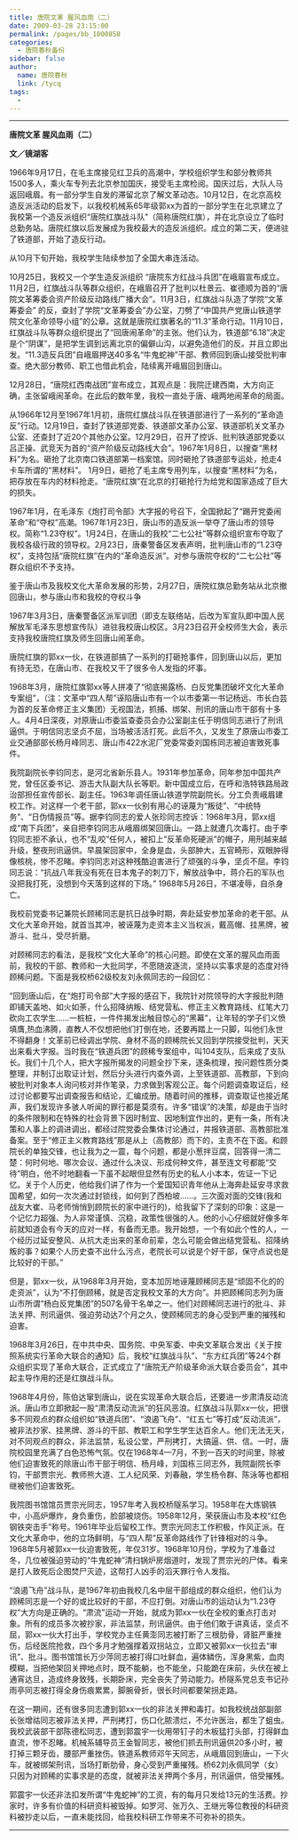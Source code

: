 ```yaml
---
title: 唐院文革 腥风血雨（二）
date: 2009-03-28 23:15:00
permalink: /pages/bb_1000858
categories: 
  - 唐院春秋备份
sidebar: false
author: 
  name: 唐院春秋
  link: /tycq
tags: 
  - 
---
```


* * *

  

**唐院文革 腥风血雨（二）**

**文／镜湖客**

1966年9月17日，在毛主席接见红卫兵的高潮中，学校组织学生和部分教师共1500多人，乘火车专列去北京参加国庆，接受毛主席检阅。国庆过后，大队人马返回峨眉。有一部分学生自发的滞留北京了解文革动态。10月12日，在北京高校造反派活动的启发下，以我校机械系65年级郭xx为首的一部分学生在北京建立了我校第一个造反派组织“唐院红旗战斗队”（简称唐院红旗），并在北京设立了临时总勤务站。唐院红旗以后发展成为我校最大的造反派组织。成立的第二天，便进驻了铁道部，开始了造反行动。

从10月下旬开始，我校学生陆续参加了全国大串连活动。

10月25日，我校又一个学生造反派组织
“唐院东方红战斗兵团”在峨眉宣布成立。11月2日，红旗战斗队等群众组织，在峨眉召开了批判以杜景云、崔德顺为首的“唐院文革筹委会资产阶级反动路线广播大会”。11月3日，红旗战斗队造了学院“文革筹委会”
的反，查封了学院“文革筹委会”办公室，刀劈了“中国共产党唐山铁道学院文化革命领导小组”的公章。这就是唐院红旗著名的“11.3”革命行动。11月10日，红旗战斗队等群众组织提出了“回唐闹革命”的主张。他们认为，铁道部“6.18”决定是个“阴谋”，是把学生调到远离北京的偏僻山沟，以避免造他们的反。并且立即出发。“11.3造反兵团”自峨眉押送40多名“牛鬼蛇神”干部、教师回到唐山接受批判审查。绝大部分教师、职工也借此机会，陆续离开峨眉回到唐山。

12月28日，“唐院红西南战团”宣布成立，其观点是：我院迁建西南，大方向正确，主张留峨闹革命。在此后的数年里，我校一直处于唐、峨两地闹革命的局面。

从1966年12月至1967年1月初，唐院红旗战斗队在铁道部进行了一系列的“革命造反”行动。12月19日，查封了铁道部党委、铁道部文革办公室、铁道部机关文革办公室、还查封了近20个其他办公室。12月29日，召开了控诉、批判铁道部党委以吕正操、武竞天为首的“资产阶级反动路线大会”。1967年1月8日，以搜查“黑材料”为名。砸抢了北京南口铁道部第一档案馆。同时砸抢了铁道部专运处，抢走4卡车所谓的“黑材料”。
1月9日，砸抢了毛主席专用列车，以搜查“黑材料”为名，把存放在车内的材料抢走。“唐院红旗”在北京的打砸抢行为给党和国家造成了巨大的损失。

1967年1月，在毛泽东《炮打司令部》大字报的号召下，全国掀起了“踢开党委闹革命”和“夺权”高潮。1967年1月23日，唐山市的造反派一举夺了唐山市的领导权。简称“1.23夺权”。1月24日，在唐山的我校“二七公社”等群众组织宣布夺取了我校各级行政的领导权。2月23日，唐秦警备区发表声明，批判唐山市的“1.23夺权”，支持包括“唐院红旗”在内的“革命造反派”。对参与唐院夺权的“二七公社”等群众组织不予支持。

鉴于唐山市及我校文化大革命发展的形势，2月27日，唐院红旗总勤务站从北京撤回唐山，参与唐山市和我校的夺权斗争

1967年3月3日，唐秦警备区派军训团（即支左联络站，后改为军宣队即中国人民解放军毛泽东思想宣传队）进驻我校唐山校区。3月23日召开全校师生大会，表示支持我校唐院红旗及师生回唐山闹革命。

唐院红旗的郭xx一伙，在铁道部搞了一系列的打砸抢事件，回到唐山以后，更加有持无恐，在唐山市、在我校又干了很多令人发指的坏事。

1968年3月，唐院红旗郭xx等人拼凑了“彻底揭露杨、白反党集团破坏文化大革命专案组”，（注：文革中“四人帮”诬陷唐山市有一个以市委第一书记杨远、市长白芸为首的反革命修正主义集团）无视国法，抓捕、绑架、刑讯的唐山市干部有十多人。4月4日深夜，对原唐山市委监查委员会办公室副主任于明信同志进行了刑讯逼供。于明信同志坚贞不屈，当场被活活打死。此后不久，又发生了原唐山市委工业交通部部长杨月峰同志、唐山市422水泥厂党委常委刘国栋同志被迫害致死事件。

我院副院长李钧同志，是河北省新乐县人。1931年参加革命，同年参加中国共产党，曾任区委书记、游击大队副大队长等职。新中国成立后，在呼和浩特铁路局政治部担任宣传部长、副主任。1963年调任唐山铁道学院副院长。分工负责峨眉建校工作。对这样一个老干部，郭xx一伙别有用心的诬蔑为“叛徒”、“中统特务”、“日伪情报员”等。据李钧同志的爱人张珍同志控诉：1968年3月，郭xx组成“南下兵团”，亲自把李钧同志从峨眉绑架回唐山。一路上就遭几次毒打。由于李钧同志拒不承认，也不“乱咬”任何人，被扣上“反革命死硬派”的帽子，用刑越来越升级，整夜刑讯逼供。早晨架回家中，全身是血，头部肿大，五官畸形，双眼肿得像核桃，惨不忍睹。李钧同志对这种残酷迫害进行了顽强的斗争，坚贞不屈。李钧同志说：“抗战八年我没有死在日本鬼子的刺刀下，解放战争中，蒋介石的军队也没把我打死，没想到今天落到这样的下场。”
1968年5月26日，不堪凌辱，自杀身亡。

我校前党委书记兼院长顾稀同志是抗日战争时期，奔赴延安参加革命的老干部。从文化大革命开始，就首当其冲，被诬蔑为走资本主义当权派，戴高帽、挂黑牌，被游斗、批斗，受尽折磨。

对顾稀同志的看法，是我校“文化大革命”的核心问题。即使在文革的腥风血雨面前，我校的干部、教师和一大批同学，不愿随波逐流，坚持以实事求是的态度对待顾稀问题。下面是我校桥62级校友刘永佩同志的一段回忆：

“回到唐山后，在“炮打司令部”大字报的感召下，我院针对院领导的大字报批判随即铺天盖地、如火如荼，什么招降纳叛、结党营私、修正主义教育路线、红笔大刀砍向工农学生……一桩桩，一件件揭发出触目惊心的“黑幕”，让年轻的学子们义愤填膺,热血沸腾，直教人不仅想把他们打倒在地，还要再踏上一只脚，叫他们永世不得翻身！文革前已经调出学院、身材不高的顾稀院长又回到学院接受批判，天天出来看大字报。当时我在“铁道兵团”的顾稀专案组中，叫104支队，后来成了支队长。我们十几个人，把大字报所揭发的问题全抄下来，逐条梳理，按问题性质分类整理，并制订出取证计划，然后分头进行内查外调，上至铁道部、高教部，下到向被批判对象本人询问核对并作笔录，力求做到客观公正。每个问题调查取证后，经过讨论都要写出调查报告和结论，汇编成册。随着时间的推移，调查取证也接近尾声，我们发现许多骇人听闻的罪行都是莫须有。许多“错误”的决策，却是由于当时的条件限制和在特殊的社会背景下因时制宜、因地制宜作出的，更有一条，所有决策和人事上的调进调出，都经过院党委会集体讨论通过，并报铁道部、高教部批准备案。至于“修正主义教育路线”那是从上（高教部）而下的，主责不在下面。和顾院长的单独交锋，也让我为之一震，每个问题，都是小葱拌豆腐，回答得一清二楚：何时何地、哪次会议、通过什么决议、形成何种文件，甚至连文号都能“交待”明白，他不时地翻看一下虽不起眼但显然有历史的私人小本本，佐证一下记忆。关于个人历史，他给我们讲了作为一个爱国知识青年他从上海奔赴延安寻求救国希望，如何一次次通过封锁线，如何到了西柏坡……。三次面对面的交锋(我和战友大崔、马老师悄悄到顾院长的家中进行的)，给我留下了深刻的印象：这是一个记忆力超强、为人非常谨慎、沉稳，政策性很强的人。他的小心仔细就好像多年前就知道会有今天的应对一样，有备而无患。我开始想，一个有如此个性的人，一个经历过延安整风、从抗大走出来的革命前辈，怎么可能会做出结党营私、招降纳叛的事？如果个人历史查不出什么污点，老院长可以说是个好干部，保守点说也是比较好的干部。”

但是，郭xx一伙，从1968年3月开始，变本加厉地诬蔑顾稀同志是“顽固不化的的走资派”，认为“不打倒顾稀，就是否定我校文革的大方向”。并把顾稀同志列为唐山市所谓“杨白反党集团”的507名骨干名单之一。他们对顾稀同志进行的批斗、非法关押、刑讯逼供、强迫劳动达7个月之久，使顾稀同志的身心受到严重的摧残和迫害。

1968年3月26日，在中共中央、国务院、中央军委、中央文革联合发出《关于按照系统实行革命大联合的通知》后，我校“红旗战斗队”、“东方红兵团”等24个群众组织实现了革命大联合，正式成立了“唐院无产阶级革命派大联合委员会”，其中起主导作用的还是红旗战斗队。

1968年4月份，陈伯达窜到唐山，说在实现革命大联合后，还要进一步肃清反动流派。唐山市立即掀起一股“肃清反动流派”的狂风恶浪。红旗战斗队郭xx一伙，把很多不同观点的群众组织如“铁道兵团”、“浪遏飞舟”、“红五七”等打成“反动流派”，被非法抄家、挂黑牌、游斗的干部、教职工和学生学生达百余人。他们无法无天，对不同观点的群众，非法监禁，私设公堂，严刑拷打，大搞逼、供、信。一时，唐院校园里充满了白色恐怖气氛。仅在1968年4—7月，不到一百天的时间里，除被他们迫害致死的除唐山市干部于明信、杨月峰，刘国栋三同志外，我院副院长李钧，干部贾宗光、教师熊大道、工人纪风荣、刘春融，学生杨令群、陈泳等也都相继被他们迫害致死。

我院图书馆馆员贾宗光同志，1957年考入我校桥隧系学习。1958年在大炼钢铁中，小高炉爆炸，身负重伤，脸部被烧伤。1958年12月，荣获唐山市及本校“红色钢铁突击手”称号。1961年毕业后留校工作。贾宗光同志工作积极，作风正派。在文化大革命中，他的立场鲜明，与“四人帮”反革命路线作了针锋相对的斗争。1968年5月被郭xx一伙迫害致死，年仅31岁。1968年10月份，学校为了准备过冬，几位被强迫劳动的“牛鬼蛇神”清扫锅炉房烟道时，发现了贾宗光的尸体。看来是打人致死后企图焚尸灭迹，这帮打人凶手的滔天罪行令人发指。

“浪遏飞舟”战斗队，是1967年初由我校几名中层干部组成的群众组织，他们认为顾稀同志是一个好的或比较好的干部，不应打倒。对唐山市的运动认为“1.23夺权”大方向是正确的。“肃流”运动一开始，就成为郭xx一伙在全校的重点打击对象。所有的成员多次被抄家，非法监禁，刑讯逼供。由于他们敢于讲真话，坚贞不屈，郭xx一伙大打出手，学校党办主任黄澎同志被打断了三根肋骨，肾脏严重挫伤，后经医院抢救，四个多月才勉强撑着双拐站立，立即又被郭xx一伙拉去“审讯”、批斗。图书馆馆长万少萍同志被打得口吐鲜血，遍体鳞伤，浑身黑紫，血肉模糊，当把他架回关押地点时，既不能躺，也不能坐，只能跪在床前，头伏在被上通宵达旦，造成终身致残，长期卧床，完全丧失了劳动能力。桥隧系党总支书记孙雨亭同志被打得全身伤痕累累，脚腕骨折，很长时间都要架拐走路。

在这一期间，还有很多同志遭到郭xx一伙的非法关押和毒打。如我校统战部副部长张增祜同志被非法关押，严刑拷打，伤口化脓溃烂，不允许医治，都生了蛆虫。我校武装部干部陈德松同志，遭到郭震宇一伙用带钉子的木板猛打头部，打得鲜血直流，惨不忍睹。机械系辅导员王金智同志，被他们抓去刑讯逼供20多小时，被打掉三颗牙齿，腰部严重挫伤。铁道系教师邓午天同志，从峨眉回到唐山，一下火车，就被绑架刑讯，当场打断肋骨，身心受到严重摧残。桥62刘永佩同学（女）只因为对顾稀的实事求是的态度，就被非法关押两个多月，刑讯逼供，倍受摧残。

郭震宇一伙还非法扣发所谓“牛鬼蛇神”的工资，有的每月只发给13元的生活费。抄家时，许多有价值的科研资料被毁掉。如罗河、张万久、王继光等位教授的科研资料被抄走以后，一直未能找回，给我校科研工作带来不可弥补的损失。  
  
---